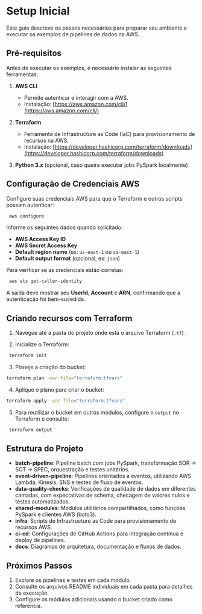 # Setup Inicial

Este guia descreve os passos necessários para preparar seu ambiente e executar os exemplos de pipelines de dados na AWS.

## Pré-requisitos

Antes de executar os exemplos, é necessário instalar as seguintes ferramentas:

1. **AWS CLI**

   - Permite autenticar e interagir com a AWS.
   - Instalação: [https://aws.amazon.com/cli/](https://aws.amazon.com/cli/)

2. **Terraform**

   - Ferramenta de Infrastructure as Code (IaC) para provisionamento de recursos na AWS.
   - Instalação: [https://developer.hashicorp.com/terraform/downloads](https://developer.hashicorp.com/terraform/downloads)

3. **Python 3.x** (opcional, caso queira executar jobs PySpark localmente)

## Configuração de Credenciais AWS

Configure suas credenciais AWS para que o Terraform e outros scripts possam autenticar:

```bash
 aws configure
```

Informe os seguintes dados quando solicitado:

- **AWS Access Key ID**
- **AWS Secret Access Key**
- **Default region name** (ex: `us-east-1` ou `sa-east-1`)
- **Default output format** (opcional, ex: `json`)

Para verificar se as credenciais estão corretas:

```bash
 aws sts get-caller-identity
```

A saída deve mostrar seu **UserId**, **Account** e **ARN**, confirmando que a autenticação foi bem-sucedida.

## Criando recursos com Terraform

1. Navegue até a pasta do projeto onde está o arquivo Terraform (`.tf`) .

2. Inicialize o Terraform:

```bash
 terraform init
```

3. Planeje a criação do bucket:

```bash
terraform plan -var-file="terraform.tfvars"
```

4. Aplique o plano para criar o bucket:

```bash
terraform apply -var-file="terraform.tfvars"
```

5. Para reutilizar o bucket em outros módulos, configure o `output` no Terraform e consulte:

```bash
 terraform output
```

## Estrutura do Projeto

- **batch-pipeline**: Pipeline batch com jobs PySpark, transformação SOR → SOT → SPEC, orquestração e testes unitários.
- **event-driven-pipeline**: Pipelines orientados a eventos, utilizando AWS Lambda, Kinesis, SNS e testes de fluxo de eventos.
- **data-quality-checks**: Verificações de qualidade de dados em diferentes camadas, com expectativas de schema, checagem de valores nulos e testes automatizados.
- **shared-modules**: Módulos utilitários compartilhados, como funções PySpark e clientes AWS (boto3).
- **infra**: Scripts de Infrastructure as Code para provisionamento de recursos AWS.
- **ci-cd**: Configurações de GitHub Actions para integração contínua e deploy de pipelines.
- **docs**: Diagramas de arquitetura, documentação e fluxos de dados.

## Próximos Passos

1. Explore os pipelines e testes em cada módulo.
2. Consulte os arquivos README individuais em cada pasta para detalhes de execução.
3. Configure os módulos adicionais usando o bucket criado como referência.
